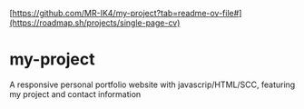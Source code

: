 [https://github.com/MR-IK4/my-project?tab=readme-ov-file#](https://roadmap.sh/projects/single-page-cv)
# my-project
A responsive personal portfolio website with javascrip/HTML/SCC, featuring my project and contact information
